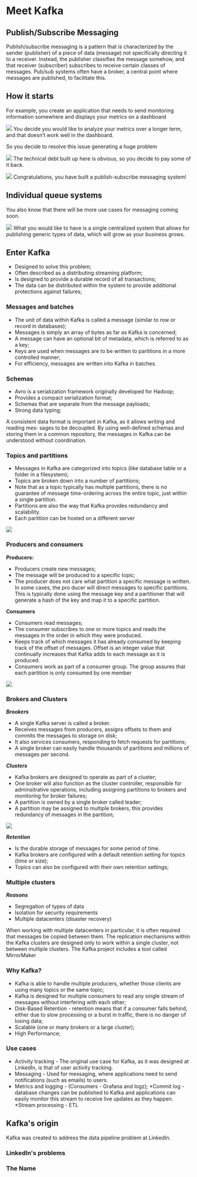 # Meet Kafka

## Publish/Subscribe Messaging
Publish/subscribe messaging is a pattern that is characterized by the sender (publisher) of a piece of data (message) 
not specifically directing it to a receiver. Instead, the publisher classifies the message somehow, 
and that receiver (subscriber) subscribes to receive certain classes of messages. 
Pub/sub systems often have a broker, a central point where messages are published, to facilitate this.

## How it starts
For example, you create an application that needs to send monitoring information somewhere and displays your 
metrics on a dashboard

 ![](chapter-1-1.png)
 You decide you would like to analyze your metrics over
 a longer term, and that doesn’t work well in the dashboard.
 
 So you decide to resolve this issue generating a huge problem
  
  ![](chapter-1-2.png)
  The technical debt built up here is obvious, so you decide to pay some of it back.
  
  ![](chapter-1-3.png)
  Congratulations, you have built a publish-subscribe messaging system!
  
  ## Individual queue systems
  You also know that there will be more use cases for messaging coming soon.
  
  ![](chapter-1-4.png)
  What  you would like to have is a single centralized system that allows for publishing generic
  types of data, which will grow as your business grows.
  
  ## Enter Kafka
  
  * Designed to solve this problem;
  * Often described as a distributing streaming platform;
  * Is designed to provide a durable record of all transactions;
  * The data can be distributed within the system to provide additional protections against failures;
  
  ### Messages and batches
  
  * The unit of data within Kafka is called a message (similar to row or record in databases);
  * Messages is simply an array of bytes as far as Kafka is concerned;
  * A message can have an optional bit of metadata, which is referred to as a key;
  * Keys are used when messages are to be written to partitions in a more controlled manner;
  * For efficiency, messages are written into Kafka in batches.
  
  ### Schemas
  
  * Avro is a serialization framework originally developed for Hadoop;
  * Provides a compact serialization format;
  * Schemas that are separate from the message payloads;
  * Strong data typing;
  
  A consistent data format is important in Kafka, as it allows writing and reading mes‐
  sages to be decoupled.
  By using well-defined schemas and storing them in a common repository, the messages in Kafka can be understood without coordination.
  
  ### Topics and partitions
  
  * Messages in Kafka are categorized into topics (like database table or a folder in a filesystem);
  * Topics are broken down into a number of partitions;
  * Note that as a topic typically has multiple partitions, there is no guarantee of message time-ordering across the entire topic, just within a single partition.
  * Partitions are also the way that Kafka provides redundancy and scalability.
  * Each partition can be hosted on a different server
  
   ![](chapter-1-5.png)
   
   ### Producers and consumers
   
   **Producers:**
   * Producers create new messages;
   * The message will be produced to a specific topic;
   * The producer does not care what partition a specific message is written. In some cases, the pro 
   ducer will direct messages to specific partitions. This is typically done using the message key and 
   a partitioner that will generate a hash of the key and map it to a specific partition.
   
   **Consumers**
   * Consumers read messages;
   * The consumer subscribes to one or more topics and reads the messages in the order in which they were produced.
   * Keeps track of which messages it has already consumed by keeping track of the offset of messages.
     Offset is an integer value that continually increases that Kafka adds to each message as it is produced.
   * Consumers work as part of a consumer group. The group assures that each partition is only consumed by one member
      
   ![](chapter-1-6.png)
   
   ### Brokers and Clusters
   
   ***Brookers***
   * A single Kafka server is called a broker.
   * Receives messages from producers, assigns offsets to them and commits the messages to storage on disk;
   * It also services consumers, responding to fetch requests for partitions;
   * A single broker can easily handle thousands of partitions and millions of messages per second.
   
   ***Clusters***
   * Kafka brokers are designed to operate as part of a cluster;
   * One broker will also function as the cluster controller, responsible for adminsitrative operations, 
   including assigning partitions to brokers and monitoring for broker failures;
   * A partition is owned by a single broker called leader;
   * A partition may be assigned to multiple brokers, this provides redundancy of messages in the partition;
   
   ![](chapter-1-7.png)
   
   ***Retention***
   * Is the durable storage of messages for some period of time.
   * Kafka brokers are configured with a default retention setting for topics (time or size);
   * Topics can also be configured with their own retention settings;
   
   ### Multiple clusters
   
   ***Reasons***
   * Segregation of types of data
   * Isolation for security requirements
   * Multiple datacenters (disaster recovery)
   
   When working with multiple datacenters in particular, it is often required that messages be copied between them. 
   The replication mechanisms within the Kafka clusters are designed only to work within a single
   cluster, not between multiple clusters.
   The Kafka project includes a tool called MirrorMaker
   
   ### Why Kafka?
   
   * Kafka is able to handle multiple producers, whether those clients are using many topics or the same topic;
   * Kafka is designed for multiple consumers to read any single stream of messages without interfering with each other;
   * Disk-Based Retention - retention means that if a consumer falls behind, either due to slow processing or a 
   burst in traffic, there is no danger of losing data;
   * Scalable (one or many brokers or a large cluster);
   * High Performance;
   
   ### Use cases
   * Activity tracking - The original use case for Kafka, as it was designed at LinkedIn, is that of user activity
   tracking.
   * Messaging - Used for messaging, where applications need to send notifications (such as emails) to users.
   * Metrics and logging - (Consumers - Grafana and logz);
   *Commit log - database changes can be published to Kafka and applications can easily monitor this stream 
   to receive live updates as they happen.
   *Stream processing - ETL
   
   ## Kafka's origin
   Kafka was created to address the data pipeline problem at LinkedIn.
   
   ### LinkedIn's problems
   
   ### The Name
   
   
   
